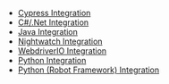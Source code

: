   <ul>
      <li><a href="/visual-testing/integrations/cypress/">Cypress Integration</a></li>
      <li><a href="/visual-testing/integrations/csharp/">C#/.Net Integration</a></li>
      <li><a href="/visual-testing/integrations/java/">Java Integration</a></li>
      <li><a href="/visual-testing/integrations/nightwatch/">Nightwatch Integration</a></li>
      <li><a href="/visual-testing/integrations/webdriverio/">WebdriverIO Integration</a></li>
      <li><a href="/visual-testing/integrations/python/">Python Integration</a></li>
      <li><a href="/visual-testing/integrations/python-robot-framework/">Python (Robot Framework) Integration</a></li>
  </ul>
